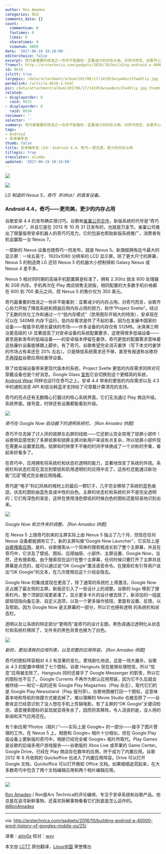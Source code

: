 ```yaml
---
author: Ron Amadeo
categories: 观点
comments_data: []
count:
  commentnum: 0
  favtimes: 0
  likes: 0
  sharetimes: 0
  viewnum: 4889
date: '2017-06-19 10:18:00'
editorchoice: false
excerpt: 奇巧最重要的改进之一你并不能看到：显著减少的内存占用。对奇巧而言，谷歌齐心协力开始了降低系统和预装应用内存占用的努力，称作“Project Svelte”。
fromurl: http://arstechnica.com/gadgets/2016/10/building-android-a-40000-word-history-of-googles-mobile-os/25/
id: 8616
islctt: true
largepic: /data/attachment/album/201706/17/141953wsyw8ezs37wddliy.jpg
permalink: /article-8616-1.html
pic: /data/attachment/album/201706/17/141953wsyw8ezs37wddliy.jpg.thumb.jpg
related:
- displayorder: 0
  raid: 8615
- displayorder: 0
  raid: 8634
reviewer: ''
selector: ''
summary: 奇巧最重要的改进之一你并不能看到：显著减少的内存占用。对奇巧而言，谷歌齐心协力开始了降低系统和预装应用内存占用的努力，称作“Project Svelte”。
tags:
- Android
- 安卓编年史
thumb: false
title: 安卓编年史（24）：Android 4.4，奇巧——更完美，更少的内存占用
titlepic: true
translator: alim0x
updated: '2017-06-19 10:18:00'
---
```


![](/data/attachment/album/201706/17/141953wsyw8ezs37wddliy.jpg)


![](/data/attachment/album/201706/17/142221bwl972m700p04mnr.jpg)


*LG 制造的 Nexus 5，奇巧（KitKat）的首发设备。*


### Android 4.4，奇巧——更完美，更少的内存占用


谷歌安卓 4.4 的发布确实很讨巧。谷歌和[雀巢公司合作](http://arstechnica.com/gadgets/2013/09/official-the-next-edition-of-android-is-kitkat-version-4-4/)，新版系统的代号是“奇巧（KitKat）”，并且它是在 2013 年 10 月 31 日发布的，也就是万圣节。雀巢公司推出了限量版带安卓机器人的奇巧巧克力，它的包装也帮助新版系统推广，消费者有机会赢取一台 Nexus 7。


一部新的 Nexus 设备也随奇巧一同发布，就是 Nexus 5。新旗舰拥有迄今最大的显示屏：一块五英寸、1920x1080 分辨率的 LCD 显示屏。除了更大尺寸的屏幕，Nexus 5 的制造商 LG 还将 Nexus 5 的机器大小控制得和 Galaxy Nexus 或 Nexus 4 差不多。


Nexus 5 相对同时期的高端手机配置算是标准了，拥有 2.3Ghz 骁龙 800 处理器和 2GB 内存。手机再次在 Play 商店销售无锁版，相同配置的大多数手机价格都在 600 到 700 美元之间，但 Nexus 5 的售价仅为 350 美元。


奇巧最重要的改进之一你并不能看到：显著减少的内存占用。对奇巧而言，谷歌齐心协力开始了降低系统和预装应用内存占用的努力，称作“Project Svelte”。经过了无数的优化工作和通过一个“低内存模式”（禁用图形开销大的特效），安卓现在可以在 340MB 内存下运行。低内存需求是件了不起的事，因为在发展中国家的设备——智能手机增长最快的市场——许多设备的内存仅有 512MB。冰淇淋三明治更高级的 UI 显著提高了对安卓设备的系统配置要求，这使得很多低端设备——甚至是新发布的低端设备——的安卓版本停留在姜饼。奇巧更低的配置需求意味着这些廉价设备能够跟上脚步。有了奇巧，谷歌希望完全消灭姜饼（写下本文时姜饼的市场占有率还在 20% 左右）。只是降低系统需求还不够，甚至有报道称谷歌将[不再授权](http://www.androidpolice.com/2014/02/10/rumor-google-to-begin-forcing-oems-to-certify-android-devices-with-a-recent-os-version-if-they-want-google-apps/)谷歌应用给姜饼设备。


除了给低端设备带来更现代版本的系统，Project Svelte 更低的内存需求同样对可穿戴设备也是个好消息。Google Glass [宣布](http://www.androidpolice.com/2014/03/01/glass-xe14-delayed-until-its-ready-promises-big-changes-and-a-move-to-kitkat/)它会切换到这个更精简的系统，[Android Wear](http://arstechnica.com/gadgets/2014/03/in-depth-with-android-wear-googles-quantum-leap-of-a-smartwatch-os/) 同样也运行在奇巧之上。安卓 4.4 带来的更低的内存需求以及 4.3 中的通知消息 API 和低功耗蓝牙支持给了可穿戴计算漂亮的支持。


奇巧的亮点还有无数精心打磨过的核心系统界面，它们无法通过 Play 商店升级。系统界面，拨号盘，时钟还有设置都能看到升级。


![](/data/attachment/album/201706/17/142301m1fv9s1sn19l39zd.jpg)


*奇巧在 Google Now 启动器下的透明系统栏。 [Ron Amadeo 供图]*


奇巧不仅去掉了讨人厌的锁屏左右屏的线框——它还默认完全禁用了锁屏小部件！谷歌明显感觉到了多屏锁屏和锁屏主屏对新用户来说有点复杂，所以锁屏小部件现在需要从设置里启用。锁屏和时钟里不平衡的时间字体换成了一个对称的字重，看起来好看多了。


在奇巧中，应用拥有将系统栏和状态栏透明的能力，显著地改变了系统的外观。系统栏和状态栏现在混合到壁纸和启用透明栏的应用中去了。这些栏还能通过新功能“沉浸”模式完全被应用隐藏。


奇巧是“电子”科幻风格的棺材上的最后一颗钉子，几乎完全移除了系统的蓝色痕迹。状态栏图标由蓝色变成中性的白色。主屏的状态栏和系统栏并不是完全透明的；它们有深色的渐变，这样在使用浅色壁纸的时候白色的图标还能轻易地识别出来。


![](/data/attachment/album/201706/17/142338wfbanwpbb9sbejna.jpg)


*Google Now 和文件夹的调整。 [Ron Amadeo 供图]*


在 Nexus 5 上随奇巧到来的主屏实际上由 Nexus 5 独占了几个月，但现在任何 Nexus 设备都能拥有它了。新的主屏叫做“Google Now Launcher”，它实际上是[谷歌搜索应用](http://arstechnica.com/gadgets/2013/11/google-just-pulled-a-facebook-home-kitkats-primary-interface-is-google-search/)。是的，谷歌搜索从一个简单的搜索框成长到了整个主屏幕，并且在奇巧中，它涉及了壁纸、图标、应用抽屉、小部件、主屏设置、Google Now，当然，还有搜索框。由于搜索现在运行在整个主屏幕，任何时候只要打开了主屏并且屏幕是点亮的，就可以通过说“OK Google”激活语音命令。在搜索栏有引导用户说出“OK Google”的文本，在几次使用后这个介绍会隐去。


Google Now 的集成度现在更高了。除了通常的系统栏上滑激活，Google Now 还占据了最左侧的主屏。新版还引入了一些设计上的调整。谷歌的 logo 移到了搜索栏内，整个顶部区域更紧凑了。显示更多卡片的设计被去除了，新添加的一组底部按钮指向备忘录、自定义选项，以及一个更多操作按钮，里面有设置、反馈，以及帮助。因为 Google Now 是主屏幕的一部分，所以它也拥有透明 的系统栏和状态栏。


透明以及让系统的特定部分“更明亮”是奇巧的设计主题。黑色调通过透明化从状态栏和系统栏移除了，文件夹的黑色背景也换为了白色。


![](/data/attachment/album/201706/17/142416s10mvsasjxssevzl.jpg)


*新的，更加清爽的应用列表，以及完整的应用阵容。 [Ron Amadeo 供图]*


奇巧的图标阵容相对 4.3 有显著的变化。更戏剧化地说，这是一场大屠杀，谷歌从 4.3 的配置中移除了七个图标。谷歌 Hangouts 现在能够处理短信，所以“信息”应用被去除了。Hangouts 同时还接手了 Google Messenger 的职责，所以它的图标也不见了。Google Currents 不再作为默认应用预装，因为它不久后就会被终结——和它一起的还有 Google Play Magazines（Play 杂志），取代它们的是 Google Play Newsstand（Play 报刊亭）。谷歌地图被打回一个图标，这意味着本地和导航的快捷方式被去掉了。难以理解的 Movie Studio 也被去除了——谷歌肯定已经意识到了没人想在手机上剪辑电影。有了主屏的“OK Google”关键词检测，语音搜索图标的呈现就显得多余了，因而将其移除。令人沮丧的是，没人用的新闻和天气应用还在。


有个新应用“Photos（相片）”——实际上是 Google+ 的一部分——接手了图片管理的工作。在 Nexus 5 上，相册和 Google+ 相片十分相似，但在 Google Play 版设备上更新版的奇巧中，相册已经完全被 Google+ 相片所取代。Play Games 是谷歌的后端多用户游戏服务——谷歌版的 Xbox Live 或苹果的 Game Center。Google Drive，已经在 Play 商店存在数年的应用，终于成为了内置应用。谷歌 2012 年 6 月收购的 Quickoffice 也进入了内置应用阵容。Drive 可以打开 Google 文档，Quickoffice 可以打开微软 Office 文档。如果细细追究起来，在大多数奇巧中包含了两个文档编辑应用和两个相片编辑应用。




---


![](/data/attachment/album/201706/17/142516htjpoosdoaa4t4gg.jpg)


[Ron Amadeo](http://arstechnica.com/author/ronamadeo) / Ron是Ars Technica的评论编缉，专注于安卓系统和谷歌产品。他总是在追寻新鲜事物，还喜欢拆解事物看看它们到底是怎么运作的。[@RonAmadeo](https://twitter.com/RonAmadeo)




---


via: <http://arstechnica.com/gadgets/2016/10/building-android-a-40000-word-history-of-googles-mobile-os/25/>


译者：[alim0x](https://github.com/alim0x) 校对：[wxy](https://github.com/wxy)


本文由 [LCTT](https://github.com/LCTT/TranslateProject) 原创翻译，[Linux中国](http://linux.cn/) 荣誉推出
